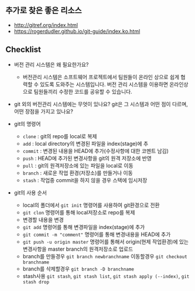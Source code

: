 ## 추가로 찾은 좋은 리소스
* http://gitref.org/index.html
* https://rogerdudler.github.io/git-guide/index.ko.html

## Checklist
* 버전 관리 시스템은 왜 필요한가요?
  
  * 버전관리 시스템은 소프트웨어 프로젝트에서 팀원들이 온라인 상으로 쉽게 협력할 수 있도록 도와주는 시스템입니다. 버전 관리 시스템을 이용하면 온라인상으로 팀원들끼리 수정한 코드를 공유할 수 있습니다. 

* git 외의 버전관리 시스템에는 무엇이 있나요? git은 그 시스템과 어떤 점이 다르며, 어떤 장점을 가지고 있나요?

* git의 명령어
  * `clone` : git의 repo를 local로 복제
  * `add` : local directory의 변경된 파일을 index(stage)에 추
  * `commit` : 변경된 내용을 HEAD에 추가(수정사항에 대한 코멘트 남김)
  * `push` : HEAD에 추가된 변경사항을 git의 원격 저장소에 반영
  * `pull` : git의 원격저장소에 있는 파일을 local로 이동
  * `branch` : 새로운 작업 환경(저장소)를 만들거나 이동
  * `stash` : 작업중 commit을 하지 않을 경우 스택에 임시저장

* git의 사용 순서
  * local의 폴더에서 `git init` 명령어를 사용하여 git환경으로 전환
  * `git clon` 명령어를 통해 local저장소로 repo를 복제
  * 변경할 내용을 변경
  * `git add` 명령어를 통해 변경파일을 index(stage)에 추가
  * `git commit -m "comment"` 명령어를 통해 변경내용을 HEAD에 추가
  * `git push -u origin master` 명령어를 통해서 origin(현제 작업환경)에 있는 변경사항을 master branch의 원격저장소로 업로드
  * branch를 만들경우 `git branch newbranchname` 이동할경우 `git checkout branchname`
  * branch를 삭제할경우 `git branch -D branchname`
  * stash사용 `git stash`, `git stash list`, `git stash apply (--index)`, `git stash drop`
   